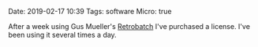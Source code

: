 Date: 2019-02-17 10:39
Tags: software
Micro: true

After a week using Gus Mueller's [Retrobatch](https://rudimentarylathe.org/#Retrobatch "uni-link -> Retrobatch") I've purchased a license. I've been using it several times a day.